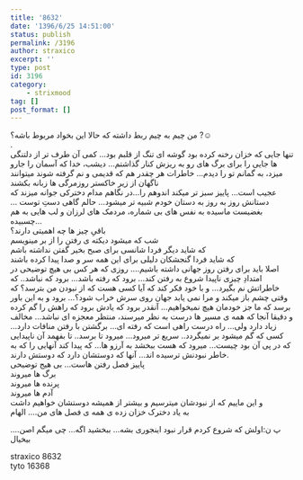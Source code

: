 ```yaml
---
title: '8632'
date: '1396/6/25 14:51:00'
status: publish
permalink: /3196
author: straxico
excerpt: ''
type: post
id: 3196
category:
    - strixmood
tag: []
post_format: []
---
```

من چیم به چیم ربط داشته که حالا این بخواد مربوط باشه؟ ?☺  
.  
تنها جایی که خزان رخنه کرده بود گوشه ای تنگ از قلبم بود… کمی آن طرف تر از دلتنگی ها جایی را برای برگ های رو به ریزش کنار گذاشتم… دیشب، خدا که آسمان را جارو میزد، به گمانم تو را دیدم… خاطرات هر چقدر هم که قدیمی و نم گرفته شوند میتوانند ناگهان از زیر خاکستر روزمرگی ها زبانه بکشند  
عجیب است… پاییز سبز تر میکند اندوهم را…در نگاهم مدام دخترکی جوانه میزند که دستانش روز به روز به دستان خودم شبیه تر میشود… حالم گاهی دستِ توست … بغضیست ماسیده به نفس های بی شماره، مردمک های لرزان و لب هایی به هم چسبیده…  
باقیِ چیز ها چه اهمیتی دارند؟  
شب که میشود دیکته ی رفتن را از بر مینویسم  
که شاید دیگر فردا شانسی برای صبح بخیر گفتن نداشته باشم  
که شاید فردا گنجشکان دلیلی برای این همه سر و صدا پیدا کرده باشند  
اصلا باید برای رفتن روز جهانی داشته باشیم…. روزی که هر کس بی هیچ توضیحی در امتدادِ چیزی ناپیدا شروع به رفتن کند… برود که رفته باشد… برود که نباشد.. که خاطراتش نم بگیرد… و با خود فکر کند که آیا کسی هست که از نبودن من بترسد؟ که وقتی چشم باز میکند و مرا نمی یابد جهان روی سرش خراب شود؟… برود و به این باور برسد که ما جز خودمان هیچ نمیخواهیم… آنقدر برود که یادش برود که راهش را گم کرده و دقیقا آنجا که همه ی مسیر ها درست به نظر میرسند، منتظر معجزه ای نباشد… مخالف زیاد دارد ولی… راه درست راهی است که رفته ای… برگشتن با رفتن منافات دارد… کسی که گم میشود بر نمیگردد.. سریع تر میرود… میرود تا برسد.. تا بفهمد آن ناپیدایی که در پی آن بود چیست… میرود که هست ببخشد به آرزو ها… که پیدا کند آنهایی را که به خاطر نبودنش ترسیده اند… آنها که دوستشان دارد که دوستش دارند.  
پاییز فصل رفتن هاست… بی هیج توضیحی  
برگ ها میروند  
پرنده ها میروند  
آدم ها میروند  
و این ماییم که از نبودشان میترسیم و بیشتر از همیشه دوستشان خواهیم داشت  
به یاد دخترک خزان زده ی همه ی فصل های من…. الهام

پ ن:اولش که شروع کردم قرار نبود اینجوری بشه… ببخشید اگه… چی میگم اصن…. بیخیال

straxico 8632  
tyto 16368